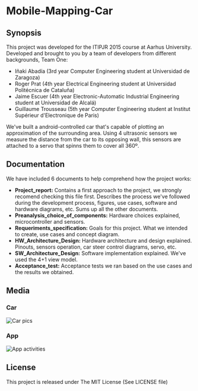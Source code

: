 # Mobile-Mapping-Car

## Synopsis

This project was developed for the ITIPJR 2015 course at Aarhus University. Developed and brought to you by a team of developers from different backgrounds, Team One:
- Iñaki Abadía (3rd year Computer Engineering student at Universidad de Zaragoza)
- Roger Prat (4th year Electrical Engineering student at Universidad Politécnica de Cataluña)
- Jaime Escuer (4th year Electronic-Automatic Industrial Engineering student at Universidad de Alcalá)
- Guillaume Trousseau (5th year Computer Engineering student at Institut Supérieur d'Electronique de Paris)

We've built a android-controlled car that's capable of plotting an approximation of the surrounding area. Using 4 ultrasonic sensors we measure the distance from the car to its opposing wall, this sensors are attached to a servo that spinns them to cover all 360º.

## Documentation

We have included 6 documents to help comprehend how the project works:
- **Project_report:** Contains a first approach to the project, we strongly recomend checking this file first. Describes the process we've followed during the development process, figures, use cases, software and hardware diagrams, etc. Sums up all the other documents.
- **Preanalysis_choice_of_components:** Hardware choices explained, microcontroller and sensors.
- **Requeriments_specification:** Goals for this project. What we intended to create, use cases and concept diagram.
- **HW_Architecture_Design:** Hardware architecture and design explained. Pinouts, sensors operation, car steer control diagrams, servo, etc.
- **SW_Architecture_Design:** Software implementation explained. We've used the 4+1 view model.
- **Acceptance_test:** Acceptance tests we ran based on the use cases and the results we obtained.

## Media

### Car
![Car pics](http://i.imgur.com/sKEcbRS.jpg)
### App
![App activities](http://i.imgur.com/SwtdUnH.png)

## License

This project is released under The MIT License (See LICENSE file)
